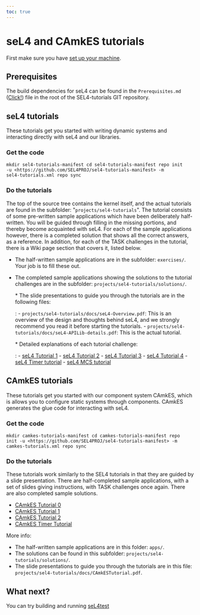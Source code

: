 ```yaml
---
toc: true
---
```

# seL4 and CAmkES tutorials


First make sure you have
[set up your machine](https://wiki.sel4.systems/Getting%20started#Setting_up_your_machine).

## Prerequisites


The build dependencies for seL4 can be found in the
`Prerequisites.md`
([Click!](https://github.com/SEL4PROJ/sel4-tutorials/blob/master/Prerequisites.md))
file in the root of the SEL4-tutorials GIT repository.

## seL4 tutorials


These tutorials get you started with writing dynamic systems and
interacting directly with seL4 and our libraries.

### Get the code
```
mkdir sel4-tutorials-manifest cd sel4-tutorials-manifest repo init
-u <https://github.com/SEL4PROJ/sel4-tutorials-manifest> -m
sel4-tutorials.xml repo sync
```

### Do the tutorials


The top of the source tree contains the kernel itself, and the actual tutorials are found in the subfolder: "`projects/sel4-tutorials`". The tutorial consists of some pre-written sample applications which have been deliberately half-written. You will be guided through filling in the missing portions, and thereby become acquainted with seL4. For each of the sample applications however, there is a completed solution that shows all the correct answers, as a reference. In addition, for each of the TASK challenges in the tutorial, there is a Wiki page section that covers it, listed below.

- The half-written sample applications are in the
        subfolder: `exercises/`. Your job is to fill these out.
- The completed sample applications showing the solutions to the
        tutorial challenges are in the
        subfolder: `projects/sel4-tutorials/solutions/`.

    \* The slide presentations to guide you through the tutorials are in the following files:

    :   -   `projects/sel4-tutorials/docs/seL4-Overview.pdf`: This
            is an overview of the design and thoughts behind seL4, and
            we strongly recommend you read it before starting
            the tutorials.
        -   `projects/sel4-tutorials/docs/seL4-APILib-details.pdf`:
            This is the actual tutorial.

    \* Detailed explanations of each tutorial challenge:

    :   -   [seL4 Tutorial 1](seL4_Tutorial_1)
        -   [seL4 Tutorial 2](seL4_Tutorial_2)
        -   [seL4 Tutorial 3](seL4_Tutorial_3)
        -   [seL4 Tutorial 4](seL4_Tutorial_4)
        -   [seL4 Timer tutorial](seL4_Timer_tutorial)
        -   [seL4 MCS tutorial](seL4_RT_tutorial)

## CAmkES tutorials


These tutorials get you started with our component system CAmkES, which
is allows you to configure static systems through components. CAmkES
generates the glue code for interacting with seL4.

### Get the code
```
mkdir camkes-tutorials-manifest cd camkes-tutorials-manifest repo
init -u <https://github.com/SEL4PROJ/sel4-tutorials-manifest> -m
camkes-tutorials.xml repo sync
```

### Do the tutorials


These tutorials work similarly to the SEL4 tutorials in that they are
guided by a slide presentation. There are half-completed sample
applications, with a set of slides giving instructions, with TASK
challenges once again. There are also completed sample solutions.

- [CAmkES Tutorial 0](CAmkES_Tutorial_0)
- [CAmkES Tutorial 1](CAmkES_Tutorial_1)
- [CAmkES Tutorial 2](CAmkES_Tutorial_2)
- [CAmkES Timer Tutorial](CAmkES_Timer_Tutorial)

More info:

- The half-written sample applications are in this
        folder: `apps/`.
- The solutions can be found in this
        subfolder: `projects/sel4-tutorials/solutions/`.
- The slide presentations to guide you through the tutorials are
        in this
        file: `projects/sel4-tutorials/docs/CAmkESTutorial.pdf`.

## What next?


You can try building and running [seL4test](../Testing)
